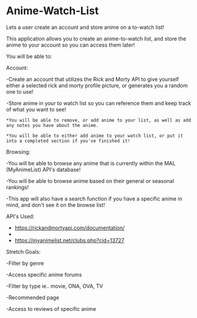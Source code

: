 # Anime-Watch-List
Lets a user create an account and store anime on a to-watch list!


This application allows you to create an anime-to-watch list, and store the anime to your account so you can access them later!

You will be able to: 

Account:

  -Create an account that utilizes the Rick and Morty API to give yourself either a selected rick and morty profile picture, or generates you a random one    to use!
  
  -Store anime in your to watch list so you can reference them and keep track of what you want to see!
  
    *You will be able to remove, or add anime to your list, as well as add any notes you have about the anime. 
    
    *You will be able to either add anime to your watch list, or put it into a completed section if you've finished it!
    
Browsing:

  -You will be able to browse any anime that is currently within the MAL (MyAnimeList) API's database!
  
  -You will be able to browse anime based on their general or seasonal rankings!
  
  -This app will also have a search function if you have a specific anime in mind, and don't see it on the browse list!
  
API's Used:

  - https://rickandmortyapi.com/documentation/
  - 
  - https://myanimelist.net/clubs.php?cid=13727
  
Stretch Goals:

  -Filter by genre
  
  -Access specific anime forums
  
  -Filter by type ie.. movie, ONA, OVA, TV
  
  -Recommended page
  
  -Access to reviews of specific anime
